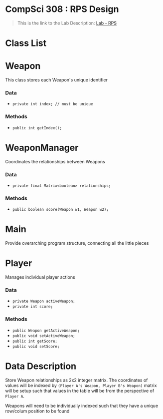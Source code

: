 CompSci 308 : RPS Design
===================

> This is the link to the Lab Description:
[Lab - RPS](http://www.cs.duke.edu/courses/compsci308/spring16/classwork/02_design_rps/index.php)

# Class List

# Weapon
  This class stores each Weapon's unique identifier

### Data
  * `private int index; // must be unique`

### Methods
  * `public int getIndex();`

# WeaponManager
  Coordinates the relationships between Weapons

### Data
  * `private final Matrix<boolean> relationships;`

### Methods
  * `public boolean score(Weapon w1, Weapon w2);`

# Main
  Provide overarching program structure, connecting all the little pieces

# Player
Manages individual player actions

### Data
  * `private Weapon activeWeapon;`
  * `private int score;`

### Methods
  * `public Weapon getActiveWeapon;`
  * `public void setActiveWeapon;`
  * `public int getScore;`
  * `public void setScore;`


# Data Description

Store Weapon relationships as 2x2 integer matrix. The coordinates of values will be indexed by `(Player A's Weapon, Player B's Weapon)` matrix will be setup such that values in the table will be from the perspective of `Player A`.

Weapons will need to be individually indexed such that they have a unique row/colum position to be found
